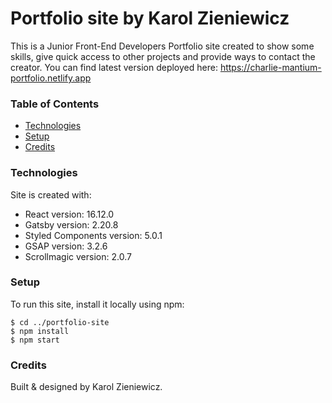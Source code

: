 # Portfolio site by Karol Zieniewicz

This is a Junior Front-End Developers Portfolio site created to show some skills, give quick access to other projects and provide ways to contact the creator.
You can find latest version deployed here: https://charlie-mantium-portfolio.netlify.app

### Table of Contents

- [Technologies](#technologies)
- [Setup](#setup)
- [Credits](#credits)

### Technologies

Site is created with:

- React version: 16.12.0
- Gatsby version: 2.20.8
- Styled Components version: 5.0.1
- GSAP version: 3.2.6
- Scrollmagic version: 2.0.7

### Setup

To run this site, install it locally using npm:

```
$ cd ../portfolio-site
$ npm install
$ npm start
```

### Credits

Built & designed by Karol Zieniewicz.
